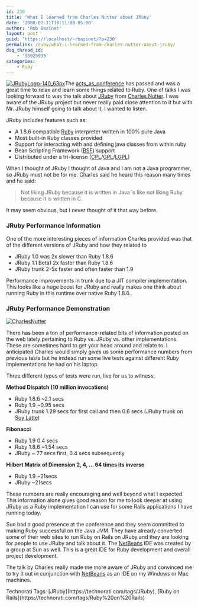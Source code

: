 ```yaml
---
id: 230
title: 'What I learned from Charles Nutter about JRuby'
date: '2008-02-11T18:11:00-05:00'
author: 'Rob Bazinet'
layout: post
guid: 'https://localhost/~rbazinet/?p=230'
permalink: /ruby/what-i-learned-from-charles-nutter-about-jruby/
dsq_thread_id:
    - '95925935'
categories:
    - Ruby
---
```


[![JRubyLogo-140_63px](https://rbazinet.files.wordpress.com/2008/02/jrubylogo-140-63px-thumb1.jpg)](https://rbazinet.files.wordpress.com/2008/02/jrubylogo-140-63px1.jpg)The [acts\_as\_conference](https://www.actsasconference.com/) has passed and was a great time to relax and learn some things related to Ruby. One of talks I was looking forward to was the talk about [JRuby](https://jruby.codehaus.org/) from [Charles Nutter](https://headius.blogspot.com/). I was aware of the JRuby project but never really paid close attention to it but with Mr. JRuby himself going to talk about it, I wanted to listen.

JRuby includes features such as:


- A 1.8.6 compatible [Ruby](https://www.ruby-lang.org/en/) interpreter written in 100% pure Java
- Most built-in Ruby classes provided
- Support for interacting with and defining java classes from within ruby
- Bean Scripting Framework ([BSF](https://jakarta.apache.org/bsf/)) support
- Distributed under a tri-license ([CPL](https://www.eclipse.org/legal/cpl-v10.html)/[GPL](https://www.gnu.org/copyleft/gpl.html)/[LGPL](https://www.gnu.org/copyleft/lgpl.html))

When I thought of JRuby I thought of Java and I am not a Java programmer, so JRuby must not be for me. Charles said he heard this reason many times and he said:

> Not liking JRuby because it is written in Java is like not liking Ruby because it is written in C.

It may seem obvious, but I never thought of it that way before.

### JRuby Performance Information

One of the more interesting pieces of information Charles provided was that of the different versions of JRuby and how they related to

- JRuby 1.0 was 2x slower than Ruby 1.8.6
- JRuby 1.1 Beta1 2x faster than Ruby 1.8.6
- JRuby trunk 2-5x faster and often faster than 1.9

Performance improvements in trunk due to a JIT compiler implementation. This looks like a huge boost for JRuby and really makes one think about running Ruby in this runtime over native Ruby 1.8.6.

### JRuby Performance Demonstration

[![CharlesNutter](https://rbazinet.files.wordpress.com/2008/02/charlesnutter-thumb.jpg)](https://rbazinet.files.wordpress.com/2008/02/charlesnutter.jpg)

There has been a ton of performance-related bits of information posted on the web lately pertaining to Ruby vs. JRuby vs. other implementations. These are sometimes hard to get your head around and relate to. I anticipated Charles would simply gives us some performance numbers from previous tests but he instead run some live tests against different Ruby implementations he had on his laptop.

Three different types of tests were run, live for us to witness:

**Method Dispatch (10 million invocations)**

- Ruby 1.8.6 ~2.1 secs
- Ruby 1.9 ~0.95 secs
- JRuby trunk 1.29 secs for first call and then 0.6 secs (JRuby trunk on [Soy Latte](https://landonf.bikemonkey.org/static/soylatte/))

**Fibonacci**

- Ruby 1.9 0.4 secs
- Ruby 1.8.6 ~1.54 secs
- JRuby ~.77 secs first, 0.4 secs subsequently

**Hilbert Matrix of Dimension 2, 4, ... 64 times its inverse**

- Ruby 1.9 ~21secs
- JRuby ~21secs

These numbers are really encouraging and well beyond what I expected. This information alone gives good reason for me to look deeper at using JRuby as a Ruby implementation I can use for some Rails applications I have running today.

Sun had a good presence at the conference and they seem committed to making Ruby successful on the Java JVM. They have already converted some of their web sites to run Ruby on Rails on JRuby and they are looking for people to use JRuby and talk about it. The [NetBeans](https://www.netbeans.org/) IDE was created by a group at Sun as well. This is a great IDE for Ruby development and overall project development.

The talk by Charles really made me more aware of JRuby and convinced me to try it out in conjunction with [NetBeans](https://www.netbeans.org/) as an IDE on my Windows or Mac machines.

<div class="wlWriterSmartContent" style="display:inline;margin:0;padding:0;">Technorati Tags: [JRuby](https://technorati.com/tags/JRuby), [Ruby on Rails](https://technorati.com/tags/Ruby%20on%20Rails)</div>